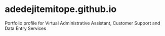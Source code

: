 # adedejitemitope.github.io
Portfolio profile for Virtual Administrative Assistant, Customer Support and Data Entry Services
